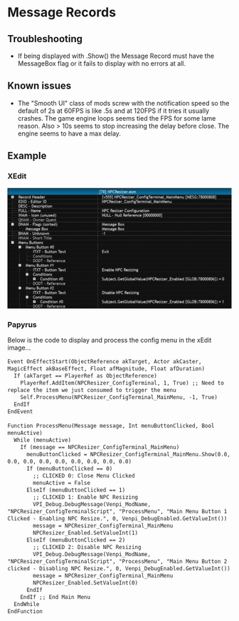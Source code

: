 # Message Records

## Troubleshooting
- If being displayed with .Show() the Message Record must have the MessageBox flag or it fails to display with no errors at all.

## Known issues
- The "Smooth UI" class of mods screw with the notification speed so the default of 2s at 60FPS is like .5s and at 120FPS if it tries it usually crashes. The game engine loops seems tied the FPS for some lame reason. Also > 10s seems to stop increasing the delay before close. The engine seems to have a max delay.

## Example

### XEdit 

![xEdit Capture of a simple menu using a message record.](images/XEdit_MessageRecordMenu.png)

### Papyrus
Below is the code to display and process the config menu in the xEdit image...

```
Event OnEffectStart(ObjectReference akTarget, Actor akCaster, MagicEffect akBaseEffect, Float afMagnitude, Float afDuration)
  If (akTarget == PlayerRef as ObjectReference)
    PlayerRef.AddItem(NPCResizer_ConfigTerminal, 1, True) ;; Need to replace the item we just consumed to trigger the menu
    Self.ProcessMenu(NPCResizer_ConfigTerminal_MainMenu, -1, True)
  EndIf
EndEvent

Function ProcessMenu(Message message, Int menuButtonClicked, Bool menuActive)
  While (menuActive)
    If (message == NPCResizer_ConfigTerminal_MainMenu)
      menuButtonClicked = NPCResizer_ConfigTerminal_MainMenu.Show(0.0, 0.0, 0.0, 0.0, 0.0, 0.0, 0.0, 0.0, 0.0)
      If (menuButtonClicked == 0)
        ;; CLICKED 0: Close Menu Clicked
        menuActive = False
      ElseIf (menuButtonClicked == 1)
        ;; CLICKED 1: Enable NPC Resizing
        VPI_Debug.DebugMessage(Venpi_ModName, "NPCResizer_ConfigTerminalScript", "ProcessMenu", "Main Menu Button 1 Clicked - Enabling NPC Resize.", 0, Venpi_DebugEnabled.GetValueInt())
        message = NPCResizer_ConfigTerminal_MainMenu
        NPCResizer_Enabled.SetValueInt(1)
      ElseIf (menuButtonClicked == 2)
        ;; CLICKED 2: Disable NPC Resizing
        VPI_Debug.DebugMessage(Venpi_ModName, "NPCResizer_ConfigTerminalScript", "ProcessMenu", "Main Menu Button 2 clicked - Disabling NPC Resize.", 0, Venpi_DebugEnabled.GetValueInt())
        message = NPCResizer_ConfigTerminal_MainMenu
        NPCResizer_Enabled.SetValueInt(0)
      EndIf
    EndIf ;; End Main Menu
  EndWhile
EndFunction
```